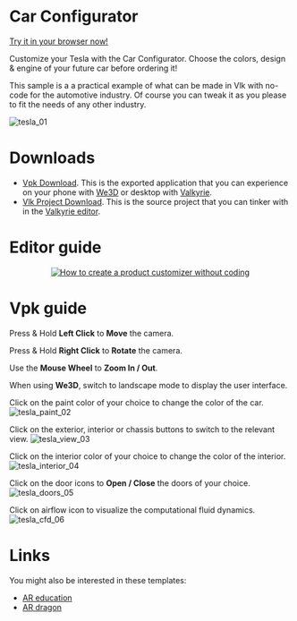 # Car Configurator
[Try it in your browser now!](/vlk/samples/Car-Configurator/Tesla-Template-Version-1.vpk)

Customize your Tesla with the Car Configurator. Choose the colors, design & engine of your future car before ordering it!

This sample is a a practical example of what can be made in Vlk with no-code for the automotive industry. Of course you can tweak it as you please to fit the needs of any other industry.

![tesla_01](https://cdn2.talansoft.com/ftp/img/tutorial_sample_images/tesla_01.jpg)

# Downloads

- [Vpk Download](https://cdn2.talansoft.com/ftp/samples/Tesla-Template-Version-1.vpk). This is the exported application that you can experience on your phone with [We3D](/vlk/downloads#we3d) or desktop with [Valkyrie](/vlk/downloads#vlk).
- [Vlk Project Download](https://cdn2.talansoft.com/ftp/samples/Tesla-Template-Version-1.zip). This is the source project that you can tinker with in the [Valkyrie editor](/vlk/downloads#vlk).

# Editor guide

<div align="center">
  <a href="https://www.youtube.com/watch?v=YXCvhsdOVjA" target="_blank"><img src="https://cdn2.talansoft.com/ftp/img/tutorial_sample_images/tesla_yt_placeholder.png" alt="How to create a product customizer without coding"></a>
</div>

# Vpk guide

Press & Hold **Left Click** to **Move** the camera.

Press & Hold **Right Click** to **Rotate** the camera.

Use the **Mouse Wheel** to **Zoom In / Out**.

When using **We3D**, switch to landscape mode to display the user interface.

Click on the paint color of your choice to change the color of the car.
![tesla_paint_02](https://cdn2.talansoft.com/ftp/img/tutorial_sample_images/tesla_paint_02.gif)

Click on the exterior, interior or chassis buttons to switch to the relevant view.
![tesla_view_03](https://cdn2.talansoft.com/ftp/img/tutorial_sample_images/tesla_view_03.gif)

Click on the interior color of your choice to change the color of the interior.
![tesla_interior_04](https://cdn2.talansoft.com/ftp/img/tutorial_sample_images/tesla_interior_04.gif)

Click on the door icons to **Open / Close** the doors of your choice.
![tesla_doors_05](https://cdn2.talansoft.com/ftp/img/tutorial_sample_images/tesla_doors_05.gif)

Click on airflow icon to visualize the computational fluid dynamics.
![tesla_cfd_06](https://cdn2.talansoft.com/ftp/img/tutorial_sample_images/tesla_cfd_06.gif)

# Links

You might also be interested in these templates:
- [AR education](./ar-education)
- [AR dragon](./ar-dragon)

